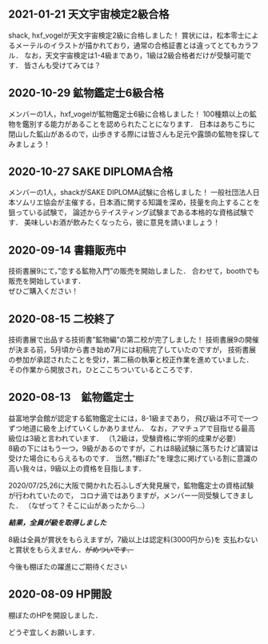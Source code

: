 ## 2021-01-21 天文宇宙検定2級合格
shack, hxf_vogelが天文宇宙検定2級に合格しました！
賞状には，松本零士によるメーテルのイラストが描かれており，通常の合格証書とは違ってとてもカラフル．
なお，天文宇宙検定は1-4級まであり，1級は2級合格者だけが受験可能です．
皆さんも受けてみては？

## 2020-10-29 鉱物鑑定士6級合格
メンバーの1人，hxf_vogelが鉱物鑑定士6級に合格しました！
100種類以上の鉱物を鑑別する能力があることを認められたことになります．
日本はあちこちに閉山した鉱山があるので，山歩きする際には皆さんも足元や露頭の鉱物を探してみましょう！

## 2020-10-27 SAKE DIPLOMA合格
メンバーの1人，shackがSAKE DIPLOMA試験に合格しました！
一般社団法人日本ソムリエ協会が主催する，日本酒に関する知識を深め，技量を向上することを狙っている試験で，
論述からテイスティング試験まである本格的な資格試験です．
美味しいお酒が飲みたくなったら，彼に意見を請いましょう！

## 2020-09-14 書籍販売中
技術書展9にて，”恋する鉱物入門”の販売を開始しました．
合わせて，boothでも販売を開始しています．  
ぜひご購入ください！

## 2020-08-15 二校終了
技術書展で出品する技術書”鉱物編”の第二校が完了しました！
技術書展9の開催が決まる前，5月頃から書き始め7月には初稿完了していたのですが，
技術書展の参加が承認されたことを受け，第二稿の執筆と校正作業を進めていました．
その作業から開放され，ひとここちついているところです．

## 2020-08-13　鉱物鑑定士
益富地学会館が認定する鉱物鑑定士には，8-1級まであり，
飛び級は不可で一つずつ地道に級を上げていくしかありません．
なお，アマチュアで目指せる最高級位は3級と言われています．
（1,2級は，受験資格に学術的成果が必要）  
8級の下にはもう一つ，9級があるのですが，これは8級試験に落ちたけど講習は受けた場合にもらえるものです．
当然，”棚ぼた”を理念に掲げている割に意識の高い我々は，9級以上の資格を目指します．

2020/07/25,26に大阪で開かれた石ふしぎ大発見展で，鉱物鑑定士の資格試験が行われていたので，
コロナ渦ではありますが，メンバー一同受験してきました．
（なぜって？そこに山があったから...）

___結果，全員が級を取得しました___

8級は全員が賞状をもらえますが，7級以上は認定料(3000円から)を
支払わないと賞状をもらえません．~~がめついです．~~  

今後も棚ぼたの躍進にご期待ください

## 2020-08-09 HP開設
棚ぼたのHPを開設しました．  

どうぞ宜しくお願いします．

